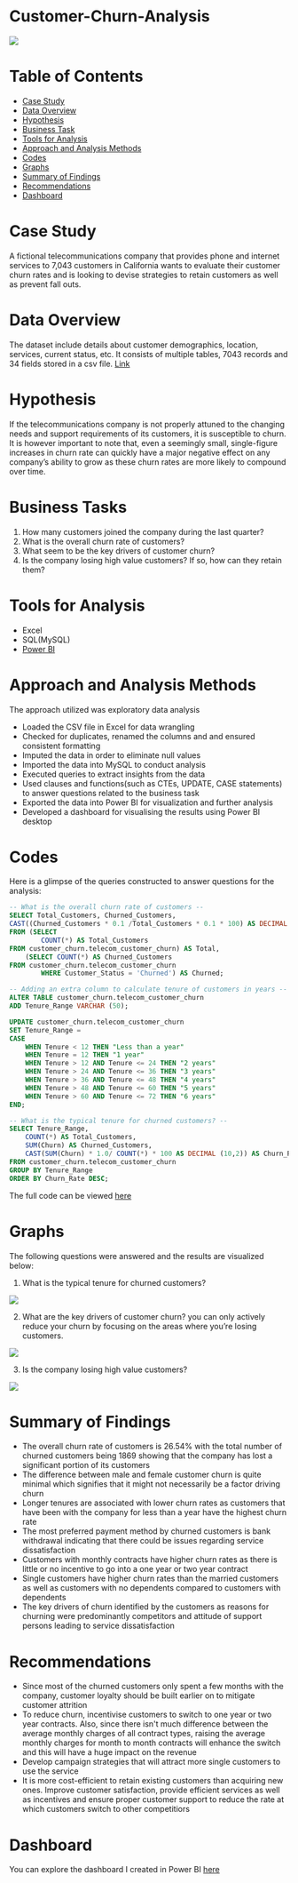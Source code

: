 # Customer-Churn-Analysis
![](Intro-Image.png)
# Table of Contents
- [Case Study](#case-study)
- [Data Overview](#data-overview)
- [Hypothesis](#hypothesis)
- [Business Task](#business-task)
- [Tools for Analysis](#tools-for-analysis)
- [Approach and Analysis Methods](#approach-and-analysis-methods)
- [Codes](#codes)
- [Graphs](#graphs)
- [Summary of Findings](#summary-of-findings)
- [Recommendations](#Recommendations)
- [Dashboard](#dashboard)
# Case Study
A fictional telecommunications company that provides phone and internet services to 7,043 customers in California wants to evaluate their customer churn rates and is looking to devise strategies to retain customers as well as prevent fall outs.
# Data Overview 
The dataset include details about customer demographics, location, services, current status, etc. It consists of multiple tables, 7043 records and 34 fields stored in a csv file. [Link](https://mavenanalytics.io/data-playground?search=customer%20churn)
# Hypothesis
If the telecommunications company is not properly attuned to the changing needs and support requirements of its customers, it is susceptible to churn. 
It is however important to note that, even a seemingly small, single-figure increases in churn rate can quickly have a major negative effect on any company’s ability to grow as these churn rates are more likely to compound over time.

# Business Tasks
1. How many customers joined the company during the last quarter?
2. What is the overall churn rate of customers?
3. What seem to be the key drivers of customer churn?
4. Is the company losing high value customers? If so, how can they retain them?
# Tools for Analysis 
- Excel
- SQL(MySQL)
- [Power BI](https://app.powerbi.com/view?r=eyJrIjoiZGZjZWZjNzYtODhlMS00MzFiLWIxYTMtMjAyZjllMjc3ZmM4IiwidCI6ImRmODY3OWNkLWE4MGUtNDVkOC05OWFjLWM4M2VkN2ZmOTVhMCJ9)
# Approach and Analysis Methods
The approach utilized was exploratory data analysis
- Loaded the CSV file in Excel for data wrangling
- Checked for duplicates, renamed the columns and and ensured consistent formatting
- Imputed the data in order to eliminate null values
- Imported the data into MySQL to conduct analysis
- Executed queries to extract insights from the data
- Used clauses and functions(such as CTEs, UPDATE, CASE statements) to answer questions related to the business task
- Exported the data into Power BI for visualization and further analysis
- Developed a dashboard for visualising the results using Power BI desktop
# Codes 
Here is a glimpse of the queries constructed to answer questions for the analysis:

```sql
-- What is the overall churn rate of customers --
SELECT Total_Customers, Churned_Customers,
CAST((Churned_Customers * 0.1 /Total_Customers * 0.1 * 100) AS DECIMAL (10,2)) AS Churn_Rate
FROM (SELECT 
		COUNT(*) AS Total_Customers
FROM customer_churn.telecom_customer_churn) AS Total,
	(SELECT COUNT(*) AS Churned_Customers
FROM customer_churn.telecom_customer_churn
		WHERE Customer_Status = 'Churned') AS Churned;

-- Adding an extra column to calculate tenure of customers in years --
ALTER TABLE customer_churn.telecom_customer_churn
ADD Tenure_Range VARCHAR (50);

UPDATE customer_churn.telecom_customer_churn
SET Tenure_Range =
CASE 
	WHEN Tenure < 12 THEN "Less than a year"
    WHEN Tenure = 12 THEN "1 year"
    WHEN Tenure > 12 AND Tenure <= 24 THEN "2 years"
    WHEN Tenure > 24 AND Tenure <= 36 THEN "3 years"
    WHEN Tenure > 36 AND Tenure <= 48 THEN "4 years"
    WHEN Tenure > 48 AND Tenure <= 60 THEN "5 years"
    WHEN Tenure > 60 AND Tenure <= 72 THEN "6 years"
END;

-- What is the typical tenure for churned customers? --
SELECT Tenure_Range,
	COUNT(*) AS Total_Customers,
    SUM(Churn) AS Churned_Customers,
    CAST(SUM(Churn) * 1.0/ COUNT(*) * 100 AS DECIMAL (10,2)) AS Churn_Rate
FROM customer_churn.telecom_customer_churn
GROUP BY Tenure_Range
ORDER BY Churn_Rate DESC;
```
The full code can be viewed [here](Customer_Churn_Analysis.sql)
# Graphs
The following questions were answered and the results are visualized below:
 1. What is the typical tenure for churned customers?

![](Insight_1.png)

 2. What are the key drivers of customer churn?
 you can only actively reduce your churn by focusing on the areas where you’re losing customers.

![](Insight_2.png)

 3. Is the company losing high value customers?

![](Insight_3.png)

# Summary of Findings
- The overall churn rate of customers is 26.54% with the total number of churned customers being 1869 showing that the company has lost a significant portion of its customers
- The difference between male and female customer churn is quite minimal which signifies that it might not necessarily be a factor driving churn
- Longer tenures are associated with lower churn rates as customers that have been with the company for less than a year have the highest churn rate
- The most preferred payment method by churned customers is bank withdrawal indicating that there could be issues regarding service dissatisfaction
- Customers with monthly contracts have higher churn rates as there is little or no incentive to go into a one year or two year contract
- Single customers have higher churn rates than the married customers as well as customers with no dependents compared to customers with dependents
- The key drivers of churn identified by the customers as reasons for churning were predominantly competitors and attitude of support persons leading to service dissatisfaction
# Recommendations
- Since most of the churned customers only spent a few months with the company, customer loyalty should be built earlier on to mitigate customer attrition
- To reduce churn, incentivise customers to switch to one year or two year contracts. Also, since there isn't much difference between the average monthly charges of all contract types, raising the average monthly charges for month to month contracts will enhance the switch and this will have a huge impact on the revenue
- Develop campaign strategies that will attract more single customers to use the service
- It is more cost-efficient to retain existing customers than acquiring new ones. Improve customer satisfaction, provide efficient services as well as incentives and ensure proper customer support to reduce the rate at which customers switch to other competitiors
# Dashboard
You can explore the dashboard I created in Power BI [here](https://app.powerbi.com/view?r=eyJrIjoiZGZjZWZjNzYtODhlMS00MzFiLWIxYTMtMjAyZjllMjc3ZmM4IiwidCI6ImRmODY3OWNkLWE4MGUtNDVkOC05OWFjLWM4M2VkN2ZmOTVhMCJ9)



